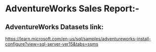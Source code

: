 # AdventureWorks Sales Report:-
## AdventureWorks Datasets link: 
https://learn.microsoft.com/en-us/sql/samples/adventureworks-install-configure?view=sql-server-ver15&tabs=ssms
